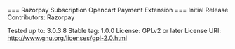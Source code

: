 === Razorpay Subscription Opencart Payment Extension ===
Initial Release
Contributors: Razorpay

Tested up to: 3.0.3.8
Stable tag: 1.0.0
License: GPLv2 or later
License URI: http://www.gnu.org/licenses/gpl-2.0.html